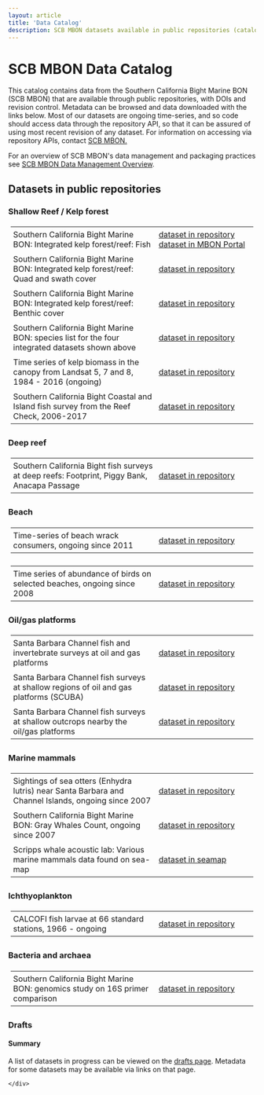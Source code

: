 ```yaml
---
layout: article
title: 'Data Catalog'
description: SCB MBON datasets available in public repositories (catalog/index)
---
```

<div id="scoped-content">
    <style type="text/css" scoped>
        table, td,th{
        border: none; 
        padding: 5px;
        text-align: left;}
        table.figs td, table.figs { border: none; } 
        table.dataset_descr td, table.dataset_descr {border:none;width:100%;}
        table.dataset_descr td.ds_title { width: 60%; }
        table.dataset_descr td.ds_link { width: 10%; }
    </style>
    <!-- close this div below the point where you want these style rules to apply, eg, bottom of the page. -->
    <h1>SCB MBON Data Catalog</h1>
    <p>This catalog contains data from the Southern California Bight Marine BON (SCB MBON) that are available through public repositories, with DOIs and revision control. Metadata can be browsed and data downloaded with the links below. Most of our datasets are ongoing time-series, and so code should access data through the repository
     API, so that it can be assured of using most recent revision of any dataset. For information on accessing via repository APIs, contact <a href="mailto:sbcmbon@gmail.com">SCB MBON.</a></p>
     <p>For an overview of SCB MBON's data management and packaging practices see <a href="../overview/">SCB MBON Data Management Overview</a>.</p>

<h2>Datasets in public repositories</h2>

<h3>Shallow Reef / Kelp forest</h3>
<table class="dataset_descr">
        <tr>
            <td class="ds_title">Southern California Bight Marine BON: Integrated kelp forest/reef: Fish</td> 
            <td><a href="https://portal.edirepository.org/nis/mapbrowse?scope=edi&identifier=5">dataset in repository</a>&nbsp;&nbsp;&nbsp;&nbsp;&nbsp;&nbsp;&nbsp;
            <a href="https://mbon.ioos.us/?ls=3789e3a6-3c07-50f4-6a03-f285aff943ae#map">dataset in MBON Portal</a></td>
        </tr>
        <tr>
            <td class="ds_title">Southern California Bight Marine BON: Integrated kelp forest/reef: Quad and swath cover</td>
            <td><a href="https://portal.edirepository.org/nis/mapbrowse?scope=edi&identifier=6">dataset in repository</a></td>
       </tr>
       <tr>
            <td class="ds_title">Southern California Bight Marine BON: Integrated kelp forest/reef: Benthic cover</td>
            <td><a href="https://portal.edirepository.org/nis/mapbrowse?scope=edi&identifier=3">dataset in repository</a></td>
       </tr>
       <tr>
            <td class="ds_title">Southern California Bight Marine BON: species list for the four integrated datasets shown above</td>
            <td><a href="https://portal.edirepository.org/nis/mapbrowse?scope=edi&identifier=7">dataset in repository</a></td>
       </tr>
       <tr>
            <td class="ds_title">Time series of kelp biomass in the canopy from Landsat 5, 7 and 8, 1984 - 2016 (ongoing)</td>
            <td><a href="https://portal.edirepository.org/nis/mapbrowse?scope=knb-lter-sbc&identifier=74">dataset in repository</a></td>
       </tr>
       <tr>
            <td class="ds_title">Southern California Bight Coastal and Island fish survey from the Reef Check, 2006-2017</td>
            <td><a href="https://portal.edirepository.org/nis/mapbrowse?scope=edi&identifier=141">dataset in repository</a></td>
       </tr>
</table>


<h3>Deep reef</h3>

<table class="dataset_descr">
        <tr>
            <td class="ds_title">Southern California Bight fish surveys at deep reefs: Footprint, Piggy Bank, Anacapa Passage</td>
            <td><a href="https://portal.edirepository.org/nis/mapbrowse?scope=edi&identifier=110">dataset in repository</a></td>
        </tr>
</table>


<h3 id="ASL">Beach</h3>
<table class="dataset_descr">
        <tr>
            <td class="ds_title">Time-series of beach wrack consumers, ongoing since 2011</td>
            <td><a href="https://portal.edirepository.org/nis/mapbrowse?scope=knb-lter-sbc&identifier=91">dataset in repository</a></td>
        </tr>
    </table>
     <table class="dataset_descr">
        <tr>
            <td class="ds_title">Time series of abundance of birds on selected beaches, ongoing since 2008</td>
            <td><a href="https://portal.edirepository.org/nis/mapbrowse?scope=knb-lter-sbc&identifier=51">dataset in repository</a></td>
        </tr>
</table>


<h3>Oil/gas platforms </h3>

<table class="dataset_descr">
        <tr>
            <td class="ds_title">Santa Barbara Channel fish and invertebrate surveys at oil and gas platforms</td>
            <td><a href="https://portal.edirepository.org/nis/mapbrowse?scope=edi&identifier=111">dataset in repository</a></td>
        </tr>
        <tr>
            <td class="ds_title">Santa Barbara Channel fish surveys at shallow regions of oil and gas platforms (SCUBA)</td>
            <td><a href="https://portal.edirepository.org/nis/mapbrowse?scope=edi&identifier=113">dataset in repository</a></td>
        </tr>
        <tr>
            <td class="ds_title">Santa Barbara Channel fish surveys at shallow outcrops nearby the oil/gas platforms </td>
            <td><a href="https://portal.edirepository.org/nis/mapbrowse?scope=edi&identifier=112">dataset in repository</a></td>
        </tr>
</table>

<h3>Marine mammals</h3>

<table class="dataset_descr">
        <tr>
            <td class="ds_title">Sightings of sea otters (Enhydra lutris) near Santa Barbara and Channel Islands, ongoing since 2007</td>
            <td><a href="https://portal.edirepository.org/nis/mapbrowse?scope=knb-lter-sbc&identifier=61">dataset in repository</a></td>
        </tr>
        <tr>
            <td class="ds_title">Southern California Bight Marine BON: Gray Whales Count, ongoing since 2007</td>
            <td><a href="https://portal.edirepository.org/nis/mapbrowse?scope=edi&identifier=257">dataset in repository</a></td>
        </tr>
        <tr>
            <td class="ds_title">Scripps whale acoustic lab: Various marine mammals data found on sea-map </td>
            <td><a href="http://seamap.env.duke.edu/">dataset in seamap</a></td>
        </tr>
</table>


<h3>Ichthyoplankton</h3>
 
<table class="dataset_descr">
        <tr>
            <td class="ds_title">CALCOFI fish larvae at 66 standard stations, 1966 - ongoing</td>
            <td><a href="https://portal.edirepository.org/nis/mapbrowse?scope=edi&identifier=109">dataset in repository</a></td>
        </tr>
</table>


<h3>Bacteria and archaea</h3>
<table class="dataset_descr">
        <tr>
            <td class="ds_title">Southern California Bight Marine BON: genomics study on 16S primer comparison</td>
            <td><a href="https://portal.edirepository.org/nis/mapbrowse?scope=edi&identifier=114">dataset in repository</a></td>
        </tr>
</table>



<h3>Drafts</h3>
<h4>Summary</h4>
<p>A list of datasets in progress can be viewed on the <a href="../drafts/" target="_blank">drafts page</a>. Metadata for some datasets may be available via links on that page. </p>

    
    </div>


    
